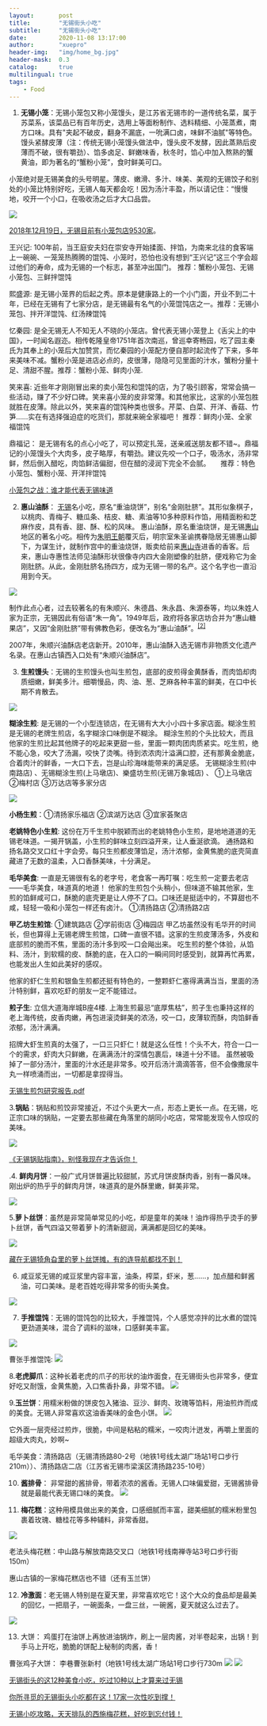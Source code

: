 ```yaml
---
layout:       post
title:        "无锡街头小吃"
subtitle:     "无锡街头小吃"
date:         2020-11-08 13:17:00
author:       "xuepro"
header-img:   "img/home_bg.jpg"
header-mask:  0.3
catalog:      true
multilingual: true
tags:
    - Food
---
```



1. **无锡小笼**：无锡小笼包又称小笼馒头，是江苏省无锡市的一道传统名菜，属于苏菜系，该菜品已有百年历史，选用上等面粉制作、选料精细、小笼蒸煮，南方口味。具有"夹起不破皮，翻身不漏底，一吮满口卤，味鲜不油腻"等特色。馒头紧酵皮薄（注：传统无锡小笼馒头做法中，馒头皮不发酵，因此蒸熟后皮薄而不破，很有嚼劲）、馅多卤足、鲜嫩味香，秋冬时，馅心中加入熬熟的蟹黄油，即为著名的“蟹粉小笼”，食时鲜美可口。

小笼绝对是无锡美食的头号明星。薄皮、嫩滑、多汁、味美、美观的无锡饺子和别处的小笼比特别好吃，无锡人每天都会吃！因为汤汁丰盈，所以请记住：“慢慢地，咬开一个小口，在吸收汤之后才大口品尝。

![](https://nimg.ws.126.net/?url=http%3A%2F%2Fdingyue.ws.126.net%2F2020%2F0523%2F042b3e17j00qarx4u000sc000dw007rc.jpg&thumbnail=690x2147483647&quality=75&type=jpg)

[2018年12月19日，无锡目前有小笼包店9530家](https://new.qq.com/omn/20181219/20181219A14MXO.html)。

王兴记: 100年前，当王庭安夫妇在崇安寺开始揉面、拌馅，为南来北往的食客端上一碗碗、一笼笼热腾腾的馄饨、小笼时，恐怕也没有想到“王兴记”这三个字会超过他们的寿命，成为无锡的一个标志，甚至冲出国门。
推荐：蟹粉小笼包、无锡小笼包、三鲜拌馄饨

熙盛源: 是无锡小笼界的后起之秀。原本是健康路上的一个小门面，开业不到二十年，已经在无锡有了七家分店，是无锡最有名气的小笼馄饨店之一。推荐：无锡小笼包、拌开洋馄饨、红汤辣馄饨

忆秦园: 是全无锡无人不知无人不晓的小笼店。曾代表无锡小笼登上《舌尖上的中国》，一时闻名遐迩。相传乾隆皇帝1751年首次南巡，曾巡幸寄畅园，吃了园主秦氏为其奉上的小笼后大加赞赏，而忆秦园的小笼配方便自那时起流传了下来，多年来美味不减。蟹粉小笼是进店必点的，皮很薄，隐隐可见里面的汁水，蟹粉分量十足、清甜不腥。推荐：蟹粉小笼、鲜肉小笼.

笑来喜: 近些年才刚刚冒出来的卖小笼包和馄饨的店，为了吸引顾客，常常会搞一些活动，赚了不少好口碑。笑来喜小笼的皮非常薄。和其他家比，这家的小笼包胜就胜在皮薄。除此以外，笑来喜的馄饨种类也很多。芹菜、白菜、开洋、香菇、竹笋……实在有选择强迫症的吃货们，那就来碗全家福吧！ 推荐：鲜肉小笼、全家福馄饨

鼎福记： 是无锡有名的点心小吃了，可以预定扎笼，送亲戚送朋友都不错~。鼎福记的小笼馒头个大肉多，皮子略厚，有嚼劲。建议先咬一个口子，吸汤水，汤非常鲜，然后倒入醋吃，肉馅鲜洁偏甜，但在醋的浸润下完全不会腻。　　推荐：特色小笼包、蟹粉小笼、开洋拌馄饨

[小笼包之战：谁才能代表无锡味道](https://new.qq.com/omn/20181219/20181219A14MXO.html)

2.  **惠山油酥**： [无锡](https://zh.wikipedia.org/wiki/%E6%97%A0%E9%94%A1 "无锡")名小吃，原名“重油烧饼”，别名“金刚肚脐”。其形似象棋子，以桃肉、青梅子、糖瓜条、桔皮、糖、素油等10多种原料作馅，用精面粉和芝麻作皮，具有香、甜、酥、松的风味。
惠山油酥，原名重油烧饼，是无锡[惠山](https://zh.wikipedia.org/wiki/%E6%83%A0%E5%B1%B1%E5%8F%A4%E9%95%87 "惠山古镇")地区的著名小吃。相传为[朱明王朝](https://zh.wikipedia.org/wiki/%E6%98%8E%E6%9C%9D "明朝")覆灭后，明宗室朱圣谕携眷隐居无锡惠山脚下，为谋生计，就制作宫中的重油烧饼，贩卖给前来[惠山寺](https://zh.wikipedia.org/wiki/%E6%83%A0%E5%B1%B1%E5%AF%BA "惠山寺")进香的香客。后来，惠山寺惠性法师见油酥形状很像寺内四大金刚塑像的肚脐，便戏称它为金刚肚脐。从此，金刚肚脐名扬四方，成为无锡一带的名产。这个名字也一直沿用到今天。

![](https://upload.wikimedia.org/wikipedia/commons/thumb/1/1b/%E6%97%A0%E9%94%A1%E6%83%A0%E5%B1%B1%E6%B2%B9%E9%85%A5.jpg/560px-%E6%97%A0%E9%94%A1%E6%83%A0%E5%B1%B1%E6%B2%B9%E9%85%A5.jpg)

制作此点心者，过去较著名的有朱顺兴、朱德昌、朱永昌、朱源泰等，均以朱姓人家为正宗，无锡因此有俗语“朱一角”。1949年后，政府将各家店坊合并为“惠山糖果店”，又因“金刚肚脐”带有佛教色彩，便改名为“惠山油酥”。<sup>[[2]](https://zh.wikipedia.org/wiki/%E6%83%A0%E5%B1%B1%E6%B2%B9%E9%85%A5#cite_note-2)</sup>

2007年，朱顺兴油酥店老店新开。2010年，惠山油酥入选无锡市非物质文化遗产名录。在惠山古镇西入口处有“朱顺兴油酥店”。

3. **生煎馒头**：无锡的生煎馒头也叫生煎包，底部的皮煎得金黄酥香，而肉馅却肉质细嫩，鲜美多汁。细嚼慢品，肉、油、葱、芝麻各种丰富的鲜美，在口中长期不肯散去。

![](https://nimg.ws.126.net/?url=http%3A%2F%2Fdingyue.ws.126.net%2F2020%2F0523%2F41cc9507j00qarx4u000rc000dw0096c.jpg&thumbnail=690x2147483647&quality=75&type=jpg)


**糊涂生煎**: 是无锡的一个小型连锁店，在无锡有大大小小四十多家店面。糊涂生煎是无锡的老牌生煎店，名字糊涂口味倒是不糊涂。
糊涂生煎的个头比较大，而且他家的生煎比起其他牌子的吃起来更甜一些，里面一颗肉团肉质紧实。吃生煎，绝不能心急，咬大了汤漏，咬快了烫嘴。待到浓浓肉汁溢满口腔，还有那黄金脆底，合着肉汁的鲜香，一大口下去，岂是山珍海味能带来的满足感。
无锡糊涂生煎(中南路店) 、无锡糊涂生煎(上马墩店)、樂盛坊生煎(无锡万象城店) 、   ①上马墩店 ②梅村店 ③万达店等多家分店

![](http://5b0988e595225.cdn.sohucs.com/images/20191016/f1a56f2536ab48f7a8f75bf6544272bf.jpeg)

**小杨生煎**：①清扬家乐福店 ②滨湖万达店 ③宜家荟聚店

**老姚特色小生煎**: 这份在万千生煎中脱颖而出的老姚特色小生煎，是地地道道的无锡老味道。一揭开锅盖，小生煎的鲜味立刻四溢开来，让人垂涎欲滴。
通扬路和扬名路交叉口红十字会旁。每只生煎都皮薄馅足，汤汁浓郁，金黄焦脆的底壳简直藏进了无数的温柔，入口香酥美味，十分满足。

**毛华美食**: 一直是无锡很有名的老字号，老食客一再叮嘱：吃生煎一定要去老店——毛华美食，味道真的地道！
他家的生煎包个头稍小，但味道不输其他家，生煎的馅鲜咸可口，酥脆的底壳更是让人停不了口。口味还是挺适中的，不算甜也不咸，轻轻一吸和小笼包一样还有卤汁。
①清扬路店 ②清扬路2店

**甲乙坊生煎馆**: ①建筑路店 ②学前街店 ③梅园店
甲乙坊虽然没有毛华开的时间长，但也算得上无锡老牌生煎馆，口碑一直很不错。这家的生煎皮薄汤多，外皮和底部煎的脆而不焦，里面的汤汁多到咬一口会飚出来。
吃生煎的整个体验，从馅料、汤汁，到软糯的皮、酥脆的底，在入口的一瞬间同时感受到，就算再忙再累，也能发出人生如此美好的感叹。

他家的虾仁生煎和银鱼生煎都还挺有特色的，一整颗虾仁塞得满满当当，里面的汤汁特别鲜，喜欢吃虾的朋友一定不能错过。

**煎子生**: 立信大道海岸城B座4楼.
上海生煎最忌“底厚焦枯”，煎子生也秉持这样的老上海传统，皮香肉嫩，再包进滚烫鲜美的浓汤，咬一口，皮薄软而酥，肉馅鲜香浓郁，汤汁满满。

招牌大虾生煎真的太强了，一口三只虾仁！就是这么任性！个头不大，符合一口一个的需求，虾肉大只鲜嫩，在满满汤汁的深情包裹后，味道十分不错。
虽然被吸掉了一部分汤汁，里面的汁水还是非常多。咬开后汤汁滴滴答答，但不会像撒尿牛丸一样喷涌而出，一切都是拿捏得当。



[无锡生煎包研究报告.pdf ](https://www.sohu.com/a/347450819_579028)

3.**锅贴**：锅贴和煎饺非常接近，不过个头更大一点，形态上更长一点。在无锡，吃正宗口味的锅贴，一定要去那些藏在角落里的胡同小吃店，常常能发现令人惊叹的美味。

![](https://nimg.ws.126.net/?url=http%3A%2F%2Fdingyue.ws.126.net%2F2020%2F0523%2F0b8ea19ej00qarx4u000gc0007h006fc.jpg&thumbnail=690x2147483647&quality=75&type=jpg)

[《无锡锅贴指南》，别怪我现在才告诉你！ ](https://www.sohu.com/a/414297435_579028)



.4. **鲜肉月饼**：一般广式月饼普遍比较甜腻，苏式月饼皮酥肉香，别有一番风味。刚出炉的热乎乎的鲜肉月饼，味道真的是外酥里嫩，鲜美非常。

![](https://nimg.ws.126.net/?url=http%3A%2F%2Fdingyue.ws.126.net%2F2020%2F0523%2Ff2a2198bj00qarx4u000jc0009q0078c.jpg&thumbnail=690x2147483647&quality=75&type=jpg)

5.**萝卜丝饼**：虽然是非常简单常见的小吃，却是童年的美味！油炸得热乎烫手的萝卜丝饼，香气四溢又带着萝卜的清新甜润，满满都是回忆的美味。

![](https://nimg.ws.126.net/?url=http%3A%2F%2Fdingyue.ws.126.net%2F2020%2F0523%2Fd8ad09f4j00qarx4u000yc0008c00b2c.jpg&thumbnail=690x2147483647&quality=75&type=jpg)

[藏在无锡犄角旮里的萝卜丝饼摊，有的连导航都找不到！](http://www.ourjiangsu.com/a/20171021/1508574228894.shtml)

6. 咸豆浆无锡的咸豆浆里内容丰富，油条，榨菜，虾米，葱……，加点醋和鲜酱油，可口美味。是老百姓吃得非常多的街头美食。

![](https://nimg.ws.126.net/?url=http%3A%2F%2Fdingyue.ws.126.net%2F2020%2F0523%2Fe41bc067j00qarx4u0015c000hs00dcc.jpg&thumbnail=690x2147483647&quality=75&type=jpg)

7. **手推馄饨**：无锡的馄饨包的比较大，手推馄饨，个人感觉凉拌的比水煮的馄饨更劲道美味，混合了调料的滋味，口感鲜美丰富。

![](https://nimg.ws.126.net/?url=http%3A%2F%2Fdingyue.ws.126.net%2F2020%2F0523%2Fb5ee1005j00qarx4u000pc000fa00b4c.jpg&thumbnail=690x2147483647&quality=75&type=jpg)

曹张手推馄饨:
![](http://n1-q.mafengwo.net/s12/M00/15/05/wKgED1v9Gk2AY7umAAEh3LKsSRc06.jpeg?imageView2%2F2%2Fw%2F1360%2Fq%2F90)

8.**老虎脚爪**：这种长着老虎的爪子的形状的油炸面食，在无锡街头也非常多，便宜好吃又耐饿，金黄焦脆，入口焦香扑鼻，非常不错。
![](https://nimg.ws.126.net/?url=http%3A%2F%2Fdingyue.ws.126.net%2F2020%2F0523%2F9bc31633j00qarx4u0025c000h800h8c.jpg&thumbnail=690x2147483647&quality=75&type=jpg)

9.**玉兰饼**：用糯米粉做的饼皮包入猪油、豆沙、鲜肉、玫瑰等馅料，用油煎炸而成的美食。无锡人非常喜欢这油香美味的金色小饼。
![](https://nimg.ws.126.net/?url=http%3A%2F%2Fdingyue.ws.126.net%2F2020%2F0523%2F1eac7ccdj00qarx4u000rc000ci008mc.jpg&thumbnail=690x2147483647&quality=75&type=jpg)

它外面一层壳经过煎炸，很脆，中间是粘粘的糯米，一咬肉汁迸发，再嚼上里面的超级大肉丸，妙啊~

毛华美食：清扬路店（无锡清扬路80-2号（地铁1号线太湖广场站1号口步行210m））、清扬路店二店（江苏省无锡市梁溪区清扬路235-10号）

10. **酱排骨**：
非常甜的酱排骨，带着浓浓的酱香。无锡人口味偏爱甜，无锡酱排骨就是最能代表无锡口味的美食。
![](https://nimg.ws.126.net/?url=http%3A%2F%2Fdingyue.ws.126.net%2F2020%2F0523%2Fef461eabj00qarx4u000tc000ci008cc.jpg&thumbnail=690x2147483647&quality=75&type=jpg)

11. **梅花糕**：这种用模具做出来的美食，口感细腻而丰富，甜美细腻的糯米粉里包裹着玫瑰、糖桂花等多种辅料，非常香甜。

![](https://nimg.ws.126.net/?url=http%3A%2F%2Fdingyue.ws.126.net%2F2020%2F0523%2Fdb71fc16j00qarx4u001ec000hs00lmc.jpg&thumbnail=690x2147483647&quality=75&type=jpg)

老法头梅花糕：中山路与解放南路交叉口（地铁1号线南禅寺站3号口步行街150m）

惠山古镇的一家梅花糕店也不错（还有玉兰饼）

12. **冷激面**：老无锡人特别是在夏天里，非常喜欢吃它！这个大众的食品却是最美的回忆，一把扇子，一碗面条，一盘三丝，一碗酱，夏天就这么过去了。

![](https://nimg.ws.126.net/?url=http%3A%2F%2Fdingyue.ws.126.net%2F2020%2F0523%2F21a14f64j00qarx4u000wc000hs00b4c.jpg&thumbnail=690x2147483647&quality=75&type=jpg)

13. 大饼：
鸡蛋打在油饼上再放进油锅炸，刷上一层肉酱，对半卷起来，出锅！到手马上开吃，脆脆的饼配上秘制的肉酱，香！

曹张鸡子大饼： 李巷曹张新村（地铁1号线太湖广场站1号口步行730m
![](http://n1-q.mafengwo.net/s12/M00/18/E8/wKgED1v9HgGATdQrAAGtRWpmhc468.jpeg?imageView2%2F2%2Fw%2F1360%2Fq%2F90)
![](http://b1-q.mafengwo.net/s12/M00/18/E8/wKgED1v9HgGAYaEfAAFp_t78RFo45.jpeg?imageView2%2F2%2Fw%2F1360%2Fq%2F90)



[无锡街头的这12种美食小吃，吃过10种以上才算来过无锡](https://c.m.163.com/news/a/FDARORV8053739BF.html)

[你所寻觅的无锡街头小吃都在这！17家一次性吃到撑！](https://www.sohu.com/a/352359813_267659)

[无锡小吃攻略，天天排队的西施梅花糕，好吃到忘付钱！](http://www.mafengwo.cn/gonglve/ziyouxing/205267.html)
